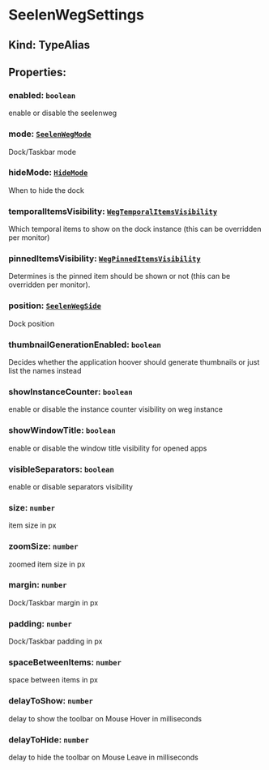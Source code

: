 # **SeelenWegSettings**

## **Kind: TypeAlias**

## **Properties**:

### enabled: `boolean`

enable or disable the seelenweg

### mode: [`SeelenWegMode`](./SeelenWegMode)

Dock/Taskbar mode

### hideMode: [`HideMode`](./HideMode)

When to hide the dock

### temporalItemsVisibility: [`WegTemporalItemsVisibility`](./WegTemporalItemsVisibility)

Which temporal items to show on the dock instance (this can be overridden per
monitor)

### pinnedItemsVisibility: [`WegPinnedItemsVisibility`](./WegPinnedItemsVisibility)

Determines is the pinned item should be shown or not (this can be overridden per
monitor).

### position: [`SeelenWegSide`](./SeelenWegSide)

Dock position

### thumbnailGenerationEnabled: `boolean`

Decides whether the application hoover should generate thumbnails or just list
the names instead

### showInstanceCounter: `boolean`

enable or disable the instance counter visibility on weg instance

### showWindowTitle: `boolean`

enable or disable the window title visibility for opened apps

### visibleSeparators: `boolean`

enable or disable separators visibility

### size: `number`

item size in px

### zoomSize: `number`

zoomed item size in px

### margin: `number`

Dock/Taskbar margin in px

### padding: `number`

Dock/Taskbar padding in px

### spaceBetweenItems: `number`

space between items in px

### delayToShow: `number`

delay to show the toolbar on Mouse Hover in milliseconds

### delayToHide: `number`

delay to hide the toolbar on Mouse Leave in milliseconds
